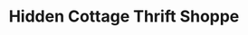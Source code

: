 ---
title: "Hidden Cottage Thrift Shoppe"
url: /cresco/hidden-cottage-thrift-shoppe/
shop: charity
---